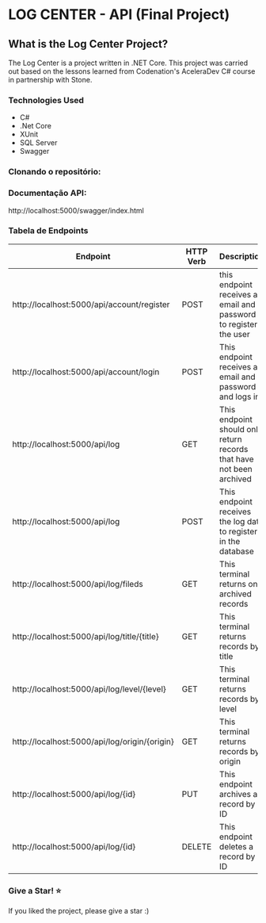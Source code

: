 # LOG CENTER - API (Final Project)

## What is the Log Center Project?

The Log Center is a project written in .NET Core. 
This project was carried out based on the lessons learned from Codenation's AceleraDev C# course in partnership with Stone.

### Technologies Used

- C#
- .Net Core
- XUnit
- SQL Server
- Swagger

### Clonando o repositório:
  
  
### Documentação API:
http://localhost:5000/swagger/index.html


### Tabela de Endpoints

Endpoint | HTTP Verb | Description | HTTP Status Code
-------- | --------- | ----------- | ----------------
http://localhost:5000/api/account/register | POST | this endpoint receives an email and password to register the user | 201 Created, 422 Client Error
http://localhost:5000/api/account/login | POST | This endpoint receives an email and password and logs in | 200 Success, 404 Not Found
http://localhost:5000/api/log | GET | This endpoint should only return records that have not been archived | 200 Success, 401 Unauthorized, 404 Not Found
http://localhost:5000/api/log | POST | This endpoint receives the log data to register in the database |  200 Success, 401 Unauthorized, 422 Client Error
http://localhost:5000/api/log/fileds | GET | This terminal returns only archived records | 200 Success, 401 Unauthorized, 404 Not Found
http://localhost:5000/api/log/title/{title} | GET | This terminal returns records by title | 200 Success, 401 Unauthorized, 404 Not Found
http://localhost:5000/api/log/level/{level} | GET | This terminal returns records by level | 200 Success, 401 Unauthorized, 404 Not Found 
http://localhost:5000/api/log/origin/{origin} | GET | This terminal returns records by origin | 200 Success, 401 Unauthorized, 404 Not Found 
http://localhost:5000/api/log/{id} | PUT | This endpoint archives a record by ID | 200 Success, 401 Unauthorized, 404 Not Found 
http://localhost:5000/api/log/{id} | DELETE |This endpoint deletes a record by ID | 200 Success, 401 Unauthorized, 404 Not Found

### Give a Star! ⭐
If you liked the project,  please give a star :)
